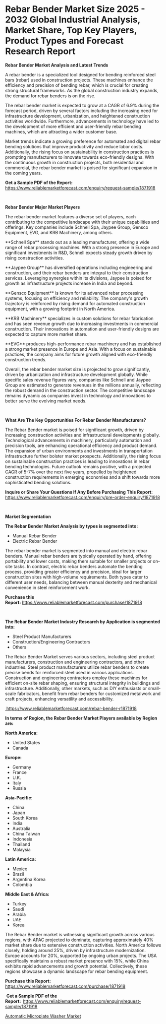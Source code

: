 <p><h1>Rebar Bender Market Size 2025 - 2032 Global Industrial Analysis, Market Share, Top Key Players, Product Types and Forecast Research Report</h1></p><p><strong>Rebar Bender Market Analysis and Latest Trends</strong></p>
<p><p>A rebar bender is a specialized tool designed for bending reinforced steel bars (rebar) used in construction projects. These machines enhance the efficiency and precision of bending rebar, which is crucial for creating strong structural frameworks. As the global construction industry expands, the demand for rebar benders is on the rise.</p><p>The rebar bender market is expected to grow at a CAGR of 6.9% during the forecast period, driven by several factors including the increasing need for infrastructure development, urbanization, and heightened construction activities worldwide. Furthermore, advancements in technology have led to the development of more efficient and user-friendly rebar bending machines, which are attracting a wider customer base.</p><p>Market trends indicate a growing preference for automated and digital rebar bending solutions that improve productivity and reduce labor costs. Additionally, the rising focus on sustainability in construction practices is prompting manufacturers to innovate towards eco-friendly designs. With the continuous growth in construction projects, both residential and commercial, the rebar bender market is poised for significant expansion in the coming years.</p></p>
<p><strong>Get a Sample PDF of the Report:&nbsp;</strong> <a href="https://www.reliablemarketforecast.com/enquiry/request-sample/1871918?utm_campaign=1899&utm_medium=2&utm_source=Github&utm_content=ia&utm_term=16022025&utm_id=rebar-bender">https://www.reliablemarketforecast.com/enquiry/request-sample/1871918</a></p>
<p>&nbsp;</p>
<p><strong>Rebar Bender Major Market Players</strong></p>
<p><p>The rebar bender market features a diverse set of players, each contributing to the competitive landscape with their unique capabilities and offerings. Key companies include Schnell Spa, Jaypee Group, Gensco Equipment, EVG, and KRB Machinery, among others.</p><p>**Schnell Spa** stands out as a leading manufacturer, offering a wide range of rebar processing machines. With a strong presence in Europe and significant investments in R&D, Schnell expects steady growth driven by rising construction activities.</p><p>**Jaypee Group** has diversified operations including engineering and construction, and their rebar benders are integral to their construction services. Leveraging synergies within its divisions, Jaypee is poised for growth as infrastructure projects increase in India and beyond.</p><p>**Gensco Equipment** is known for its advanced rebar processing systems, focusing on efficiency and reliability. The company's growth trajectory is reinforced by rising demand for automated construction equipment, with a growing footprint in North America.</p><p>**KRB Machinery** specializes in custom solutions for rebar fabrication and has seen revenue growth due to increasing investments in commercial construction. Their innovations in automation and user-friendly designs are expected to capture more market share.</p><p>**EVG** produces high-performance rebar machinery and has established a strong market presence in Europe and Asia. With a focus on sustainable practices, the company aims for future growth aligned with eco-friendly construction trends.</p><p>Overall, the rebar bender market size is projected to grow significantly, driven by urbanization and infrastructure development globally. While specific sales revenue figures vary, companies like Schnell and Jaypee Group are estimated to generate revenues in the millions annually, reflecting the robust demand in the construction sector. The competitive landscape remains dynamic as companies invest in technology and innovations to better serve the evolving market needs.</p></p>
<p>&nbsp;</p>
<p><strong>What Are The Key Opportunities For Rebar Bender Manufacturers?</strong></p>
<p><p>The Rebar Bender market is poised for significant growth, driven by increasing construction activities and infrastructural developments globally. Technological advancements in machinery, particularly automation and precision tools, are enhancing operational efficiency and product demand. The expansion of urban environments and investments in transportation infrastructure further bolster market prospects. Additionally, the rising focus on sustainable construction practices is leading to innovations in rebar bending technologies. Future outlook remains positive, with a projected CAGR of 5-7% over the next five years, propelled by heightened construction requirements in emerging economies and a shift towards more sophisticated bending solutions.</p></p>
<p><strong>Inquire or Share Your Questions If Any Before Purchasing This Report:</strong> <a href="https://www.reliablemarketforecast.com/enquiry/pre-order-enquiry/1871918?utm_campaign=1899&utm_medium=2&utm_source=Github&utm_content=ia&utm_term=16022025&utm_id=rebar-bender">https://www.reliablemarketforecast.com/enquiry/pre-order-enquiry/1871918</a></p>
<p>&nbsp;</p>
<p><strong>Market Segmentation</strong></p>
<p><strong>The Rebar Bender Market Analysis by types is segmented into:</strong></p>
<p><ul><li>Manual Rebar Bender</li><li>Electric Rebar Bender</li></ul></p>
<p><p>The rebar bender market is segmented into manual and electric rebar benders. Manual rebar benders are typically operated by hand, offering portability and lower costs, making them suitable for smaller projects or on-site tasks. In contrast, electric rebar benders automate the bending process, providing greater efficiency and precision, ideal for larger construction sites with high-volume requirements. Both types cater to different user needs, balancing between manual dexterity and mechanical convenience in steel reinforcement work.</p></p>
<p><strong>Purchase this Report:&nbsp;</strong><a href="https://www.reliablemarketforecast.com/purchase/1871918?utm_campaign=1899&utm_medium=2&utm_source=Github&utm_content=ia&utm_term=16022025&utm_id=rebar-bender">https://www.reliablemarketforecast.com/purchase/1871918</a></p>
<p>&nbsp;</p>
<p><strong>The Rebar Bender Market Industry Research by Application is segmented into:</strong></p>
<p><ul><li>Steel Product Manufacturers</li><li>Construction/Engineering Contractors</li><li>Others</li></ul></p>
<p><p>The Rebar Bender Market serves various sectors, including steel product manufacturers, construction and engineering contractors, and other industries. Steel product manufacturers utilize rebar benders to create precise bends for reinforced steel used in various applications. Construction and engineering contractors employ these machines for efficient on-site rebar shaping, ensuring structural integrity in buildings and infrastructure. Additionally, other markets, such as DIY enthusiasts or small-scale fabricators, benefit from rebar benders for customized metalwork and craft projects, enhancing versatility and accessibility.</p></p>
<p><a href="https://www.reliablemarketforecast.com/rebar-bender-r1871918?utm_campaign=1899&utm_medium=2&utm_source=Github&utm_content=ia&utm_term=16022025&utm_id=rebar-bender">&nbsp;https://www.reliablemarketforecast.com/rebar-bender-r1871918</a></p>
<p><strong>In terms of Region, the Rebar Bender Market Players available by Region are:</strong></p>
<p>
    <p> <strong> North America: </strong>
        <ul>
            <li>United States</li>
            <li>Canada</li>
        </ul>
        </p> 
    <p> <strong> Europe: </strong>
        <ul>
            <li>Germany</li>
            <li>France</li>
            <li>U.K.</li>
            <li>Italy</li>
            <li>Russia</li>
        </ul>
        </p> 
    <p> <strong> Asia-Pacific: </strong>
        <ul>
            <li>China</li>
            <li>Japan</li>
            <li>South Korea</li>
            <li>India</li>
            <li>Australia</li>
            <li>China Taiwan</li>
            <li>Indonesia</li>
            <li>Thailand</li>
            <li>Malaysia</li>
        </ul>
        </p> 
    <p> <strong> Latin America: </strong>
        <ul>
            <li>Mexico</li>
            <li>Brazil</li>
            <li>Argentina Korea</li>
            <li>Colombia</li>
        </ul>
        </p> 
    <p> <strong> Middle East & Africa: </strong>
        <ul>
            <li>Turkey</li>
            <li>Saudi</li>
            <li>Arabia</li>
            <li>UAE</li>
            <li>Korea</li>
        </ul>
    </p>
    </p>
<p><p>The Rebar Bender market is witnessing significant growth across various regions, with APAC projected to dominate, capturing approximately 40% market share due to extensive construction activities. North America follows closely, holding around 25%, driven by infrastructure modernization. Europe accounts for 20%, supported by ongoing urban projects. The USA specifically maintains a robust market presence with 15%, while China exhibits rapid advancements and growth potential. Collectively, these regions showcase a dynamic landscape for rebar bending equipment.</p></p>
<p><strong>Purchase this Report: </strong><a href="https://www.reliablemarketforecast.com/purchase/1871918?utm_campaign=1899&utm_medium=2&utm_source=Github&utm_content=ia&utm_term=16022025&utm_id=rebar-bender">https://www.reliablemarketforecast.com/purchase/1871918</a></p>
<p>&nbsp;<strong>Get a Sample PDF of the Report:&nbsp;&nbsp;</strong><a href="https://www.reliablemarketforecast.com/enquiry/request-sample/1871918?utm_campaign=1899&utm_medium=2&utm_source=Github&utm_content=ia&utm_term=16022025&utm_id=rebar-bender">https://www.reliablemarketforecast.com/enquiry/request-sample/1871918</a></p>
<p><strong></strong></p>
<p><p><a href="https://github.com/YashRP12/Market-Research-Report-List-7/blob/main/automatic-microplate-washer-market.md?utm_campaign=1899&utm_medium=2&utm_source=Github&utm_content=ia&utm_term=16022025&utm_id=rebar-bender">Automatic Microplate Washer Market</a></p></p>